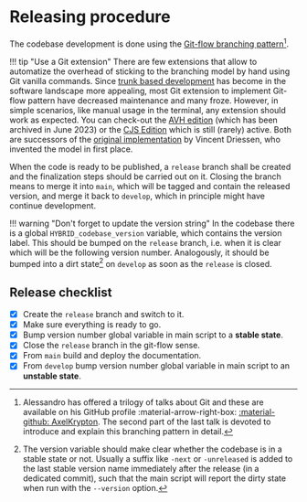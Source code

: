 # Releasing procedure

The codebase development is done using the [Git-flow branching pattern](http://nvie.com/git-model)[^1].

!!! tip "Use a Git extension"
    There are few extensions that allow to automatize the overhead of sticking to the branching model by hand using Git vanilla commands.
    Since [trunk based development](https://trunkbaseddevelopment.com) has become in the software landscape more appealing, most Git extension to implement Git-flow pattern have decreased maintenance and many froze.
    However, in simple scenarios, like manual usage in the terminal, any extension should work as expected.
    You can check-out the [AVH edition](https://github.com/petervanderdoes/gitflow-avh) (which has been archived in June 2023) or the [CJS Edition](https://github.com/CJ-Systems/gitflow-cjs) which is still (rarely) active.
    Both are successors of the [original implementation](https://github.com/nvie/gitflow) by Vincent Driessen, who invented the model in first place.

When the code is ready to be published, a `release` branch shall be created and the finalization steps should be carried out on it.
Closing the branch means to merge it into `main`, which will be tagged and contain the released version, and merge it back to `develop`, which in principle might have continue development.

!!! warning "Don't forget to update the version string"
    In the codebase there is a global `HYBRID_codebase_version` variable, which contains the version label.
    This should be bumped on the `release` branch, i.e. when it is clear which will be the following version number.
    Analogously, it should be bumped into a dirt state[^2] on `develop` as soon as the `release` is closed.

[^1]:
    Alessandro has offered a trilogy of talks about Git and these are available on his GitHub profile :material-arrow-right-box: [:material-github: AxelKrypton](https://github.com/AxelKrypton/Git-crash-course).
    The second part of the last talk is devoted to introduce and explain this branching pattern in detail.

[^2]:
    The version variable should make clear whether the codebase is in a stable state or not.
    Usually a suffix like `-next` or `-unreleased` is added to the last stable version name immediately after the release (in a dedicated commit), such that the main script will report the dirty state when run with the `--version` option.

## Release checklist

- [x] Create the `release` branch and switch to it.
- [x] Make sure everything is ready to go.
- [x] Bump version number global variable in main script to a **stable state**.
- [x] Close the `release` branch in the git-flow sense.
- [x] From `main` build and deploy the documentation.
- [x] From `develop` bump version number global variable in main script to an **unstable state**.

